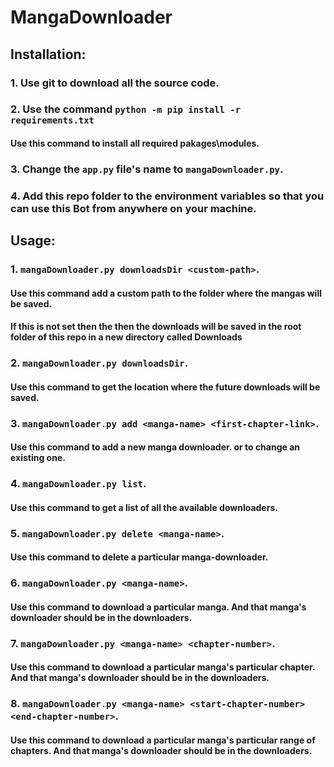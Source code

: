# MangaDownloader

## Installation:

### 1. Use git to download all the source code.

### 2. Use the command `python -m pip install -r requirements.txt`
#### Use this command to install all required pakages\modules.

### 3. Change the `app.py` file's name to `mangaDownloader.py`.

### 4. Add this repo folder to the environment variables so that you can use this Bot from anywhere on your machine.


## Usage:

### 1. `mangaDownloader.py downloadsDir <custom-path>`.
#### Use this command add a custom path to the folder where the mangas will be saved. 
#### If this is not set then the then the downloads will be saved in the root folder of this repo in a new directory called Downloads

### 2. `mangaDownloader.py downloadsDir`.
#### Use this command to get the location where the future downloads will be saved.

### 3. `mangaDownloader.py add <manga-name> <first-chapter-link>`.
#### Use this command to add a new manga downloader. or to change an existing one.

### 4. `mangaDownloader.py list`.
#### Use this command to get a list of all the available downloaders.

### 5. `mangaDownloader.py delete <manga-name>`.
#### Use this command to delete a particular manga-downloader.

### 6. `mangaDownloader.py <manga-name>`.
#### Use this command to download a particular manga. And that manga's downloader should be in the downloaders.

### 7. `mangaDownloader.py <manga-name> <chapter-number>`.
#### Use this command to download a particular manga's particular chapter. And that manga's downloader should be in the downloaders.

### 8. `mangaDownloader.py <manga-name> <start-chapter-number>  <end-chapter-number>`.
#### Use this command to download a particular manga's particular range of chapters. And that manga's downloader should be in the downloaders.
